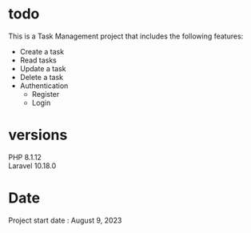# todo
This is a Task Management project that includes the following features:
<br>
- Create a task
- Read tasks
- Update a task
- Delete a task
- Authentication
  - Register
  - Login

# versions
PHP 8.1.12
<br>
Laravel 10.18.0

# Date
Project start date : August 9, 2023

